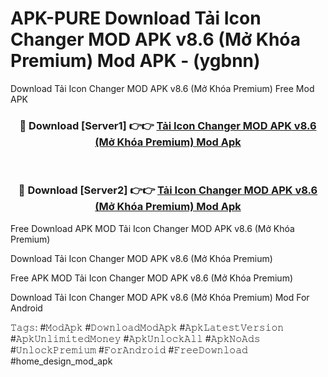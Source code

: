 # APK-PURE Download Tải Icon Changer MOD APK v8.6 (Mở Khóa Premium) Mod APK - (ygbnn)
Download Tải Icon Changer MOD APK v8.6 (Mở Khóa Premium) Free Mod APK

<div align="center">
<h3>🔴 Download [Server1] 👉👉 <a href="https://apk-comot.site?title=Tải_Icon_Changer_MOD_APK_v8.6_(Mở_Khóa_Premium)">Tải Icon Changer MOD APK v8.6 (Mở Khóa Premium) Mod Apk</a></h3><br>

<h3>🔴 Download [Server2] 👉👉 <a href="https://apk-comot.site?title=Tải_Icon_Changer_MOD_APK_v8.6_(Mở_Khóa_Premium)">Tải Icon Changer MOD APK v8.6 (Mở Khóa Premium) Mod Apk</a></h3>
</div>


Free Download APK MOD Tải Icon Changer MOD APK v8.6 (Mở Khóa Premium)

Download Tải Icon Changer MOD APK v8.6 (Mở Khóa Premium) 

Free APK MOD Tải Icon Changer MOD APK v8.6 (Mở Khóa Premium) 

Download Tải Icon Changer MOD APK v8.6 (Mở Khóa Premium) Mod For Android

𝚃𝚊𝚐𝚜: #𝙼𝚘𝚍𝙰𝚙𝚔 #𝙳𝚘𝚠𝚗𝚕𝚘𝚊𝚍𝙼𝚘𝚍𝙰𝚙𝚔 #𝙰𝚙𝚔𝙻𝚊𝚝𝚎𝚜𝚝𝚅𝚎𝚛𝚜𝚒𝚘𝚗 #𝙰𝚙𝚔𝚄𝚗𝚕𝚒𝚖𝚒𝚝𝚎𝚍𝙼𝚘𝚗𝚎𝚢 #𝙰𝚙𝚔𝚄𝚗𝚕𝚘𝚌𝚔𝙰𝚕𝚕 #𝙰𝚙𝚔𝙽𝚘𝙰𝚍𝚜 #𝚄𝚗𝚕𝚘𝚌𝚔𝙿𝚛𝚎𝚖𝚒𝚞𝚖 #𝙵𝚘𝚛𝙰𝚗𝚍𝚛𝚘𝚒𝚍 #𝙵𝚛𝚎𝚎𝙳𝚘𝚠𝚗𝚕𝚘𝚊𝚍 #home_design_mod_apk
